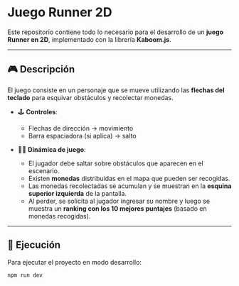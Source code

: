 # Juego Runner 2D

Este repositorio contiene todo lo necesario para el desarrollo de un **juego Runner en 2D**, implementado con la librería **Kaboom.js**.

---

## 🎮 Descripción

El juego consiste en un personaje que se mueve utilizando las **flechas del teclado** para esquivar obstáculos y recolectar monedas.

- 🕹️ **Controles**:  
  - Flechas de dirección → movimiento  
  - Barra espaciadora (si aplica) → salto  

- 🏃‍♂️ **Dinámica de juego**:  
  - El jugador debe saltar sobre obstáculos que aparecen en el escenario.  
  - Existen **monedas** distribuidas en el mapa que pueden ser recogidas.  
  - Las monedas recolectadas se acumulan y se muestran en la **esquina superior izquierda** de la pantalla.  
  - Al perder, se solicita al jugador ingresar su nombre y luego se muestra un **ranking con los 10 mejores puntajes** (basado en monedas recogidas).  

---

## 🚀 Ejecución

Para ejecutar el proyecto en modo desarrollo:

```bash
npm run dev
